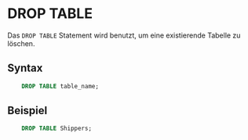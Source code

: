 # DROP TABLE

Das `DROP TABLE` Statement wird benutzt, um eine existierende Tabelle zu löschen.

## Syntax

```SQL
    DROP TABLE table_name;
```

## Beispiel

```SQL
    DROP TABLE Shippers;
```